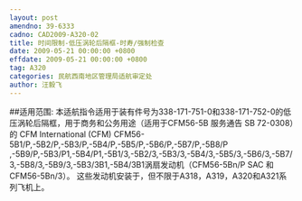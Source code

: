```yaml
---
layout: post
amendno: 39-6333
cadno: CAD2009-A320-02
title: 时间限制-低压涡轮后隔框-时寿/强制检查
date: 2009-05-21 00:00:00 +0800
effdate: 2009-05-21 00:00:00 +0800
tag: A320
categories: 民航西南地区管理局适航审定处
author: 汪毅飞
---
```


##适用范围:
本适航指令适用于装有件号为338-171-751-0和338-171-752-0的低压涡轮后隔框，用于商务和公务用途（适用于CFM56-5B 服务通告 SB 72-0308）的 CFM International (CFM) CFM56-5B1/P,-5B2/P,-5B3/P,-5B4/P,-5B5/P,-5B6/P,-5B7/P,-5B8/P ,-5B9/P,-5B3/P1,-5B4/P1,-5B1/3,-5B2/3,-5B3/3,-5B4/3,-5B5/3,-5B6/3,-5B7/3,-5B8/3,-5B9/3,-5B3/3B1,-5B4/3B1涡扇发动机（CFM56-5Bn/P SAC 和 CFM56-5Bn/3）。
这些发动机安装于，但不限于A318，A319，A320和A321系列飞机上。

